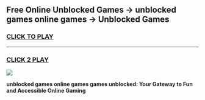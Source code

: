 
## Free Online Unblocked Games → unblocked games online games → Unblocked Games
<h3>
<a href="https://premium.freeplayer.one?title=unblocked_games_online_games&ref=21F">CLICK TO PLAY</a></h3>
<hr>

<h3>
<a href="https://premium.freeplayer.one?title=unblocked_games_online_games&ref=21F">CLICK 2 PLAY</a>
  
</h3>

<a href="https://premium.freeplayer.one?title=unblocked_games_online_games&ref=21F/"><img src="https://clearcache.store/games.png"></a>


**unblocked games online games games unblocked: Your Gateway to Fun and Accessible Online Gaming**
